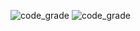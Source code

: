 ![code_grade](https://www.code-inspector.com/project/28284/status/svg)
![code_grade](https://www.code-inspector.com/project/28284/status/svg)
